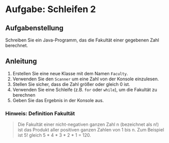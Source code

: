 # Aufgabe: Schleifen 2

## Aufgabenstellung

Schreiben Sie ein Java-Programm, das die Fakultät einer gegebenen Zahl berechnet.

## Anleitung

1. Erstellen Sie eine neue Klasse mit dem Namen `Faculty`.
2. Verwenden Sie den `Scanner` um eine Zahl von der Konsole einzulesen.
3. Stellen Sie sicher, dass die Zahl größer oder gleich 0 ist.
4. Verwenden Sie eine Schleife (z.B. `for` oder `while`), um die Fakultät zu berechnen
5. Geben Sie das Ergebnis in der Konsole aus.

### Hinweis: Definition Fakultät

> Die Fakultät einer nicht-negativen ganzen Zahl n (bezeichnet als n!) ist das Produkt aller positiven ganzen Zahlen von 1 bis n. Zum Beispiel ist 5! gleich 5 * 4 * 3 * 2 * 1 = 120.
